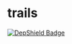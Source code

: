 # trails
[![DepShield Badge](https://depshield.sonatype.org/badges/meetroop/trails/depshield.svg)](https://depshield.github.io)
